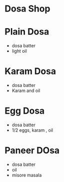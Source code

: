# Dosa Shop
# Plain Dosa
 * dosa batter
 * light oil
# Karam Dosa
  * dosa batter 
  * Karam and oil 
# Egg Dosa
  * dosa batter
  * 1/2 eggs, karam , oil
# Paneer DOsa
  * dosa batter 
  * oil
  * misore masala